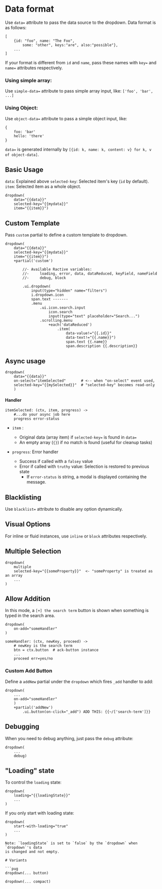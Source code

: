 # Data format

Use `data=` attribute to pass the data source to the dropdown. Data format is as follows:

```ls
[
    {id: "foo", name: "The Foo",
        some: "other", keys:"are", also:"possible"},
    ...
]

```


If your format is different from `id` and `name`, pass these names with `key=` and `name=` attributes
respectively.

### Using simple array:

Use `simple-data=` attribute to pass simple array input, like: `['foo', 'bar', ...]`

### Using Object:

Use `object-data=` attribute to pass a simple object input, like:

```
{
    foo: 'bar'
    hello: 'there'
}
```

`data=` is generated internally by `[{id: k, name: k, content: v} for k, v of object-data]`.

## Basic Usage

`data`: Explained above
`selected-key`: Selected item's key (`id` by default).
`item`: Selected item as a whole object.

```pug
dropdown(
    data="{{data}}"
    selected-key="{{mydata}}"
    item="{{item}}")
```

## Custom Template

Pass `custom` partial to define a custom template to dropdown.

```pug
dropdown(
    data="{{data}}"
    selected-key="{{mydata}}"
    item="{{item}}")
    +partial('custom')

        //- Available Ractive variables:
        //-     loading, error, data, dataReduced, keyField, nameField
        //-     debug, block

        .ui.dropdown(
            input(type="hidden" name="filters")
            i.dropdown.icon
            span.text -------
            .menu
                .ui.icon.search.input
                    icon.search
                    input(type="text" placeholder="Search...")
                .scrolling.menu
                    +each('dataReduced')
                        .item(
                            data-value!="{{.id}}"
                            data-text!="{{.name}}")
                            span.text {{.name}}
                            span.description {{.description}}
```


## Async usage

```pug
dropdown(
    data="{{data}}"
    on-select="itemSelected"       # <-- when "on-select" event used,
    selected-key="{{mySelected}}"  # "selected-key" becomes read-only
    )

```

#### Handler

```ls
itemSelected: (ctx, item, progress) ->
    #...do your async job here
    progress error-status
```

* `item` :
    * Original data (array item) if `selected-key=` is found in `data=`
    * An empty array (`{}`) if no match is found (useful for cleanup tasks)

* `progress`: Error handler
    - Success if called with a `falsey` value
    - Error if called with `truthy` value: Selection is restored to previous state
        - If `error-status` is string, a modal is displayed containing the message.

## Blacklisting

Use `blacklist=` attribute to disable any option dynamically.

## Visual Options

For inline or fluid instances, use `inline` or `block` attributes respectively.

## Multiple Selection

```pug
dropdown(
    multiple
    selected-key="{{someProperty}}"  <- "someProperty" is treated as an array
    ...
)
```

## Allow Addition

In this mode, a `[+] the search term` button is shown when something is typed in the
search area.

```pug
dropdown(
    on-add="someHandler"
)
```

```ls
someHandler: (ctx, newKey, proceed) ->
    # newKey is the search term
    btn = ctx.button  # ack-button instance
    ...
    proceed err=yes/no
```

### Custom Add Button

Define a `addNew` partial under the `dropdown` which fires `_add` handler to add:

```pug
dropdown(
    ...
    on-add="someHandler"
    )
    +partial('addNew')
        .ui.button(on-click="_add") ADD THIS: {{~/['search-term']}}
```

## Debugging

When you need to debug anything, just pass the `debug` attribute:

```pug
dropdown(
    ...
    debug)
```

## "Loading" state

To control the `loading` state:

```pug
dropdown(
    loading="{{loadingState}}"
    ...
)
```

If you only start with loading state:

```pug
dropdown(
    start-with-loading="true"
    ...
)

Note: `loadingState` is set to `false` by the `dropdown` when `dropdown`'s data
is changed and not empty.

# Variants

```pug
dropdown(... button)

dropdown(... compact)
```
